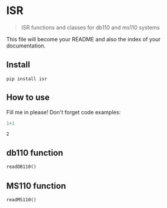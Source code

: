 # ISR
> ISR functions and classes for db110 and ms110 systems


This file will become your README and also the index of your documentation.

## Install

`pip install isr`

## How to use

Fill me in please! Don't forget code examples:

```python
1+1
```




    2



## db110 function

```python
readDB110()
```

## MS110 function

```python
readMS110()
```
